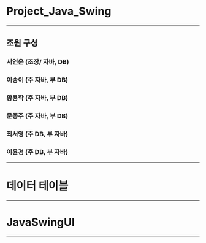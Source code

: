 # Project_Java_Swing
___
## 조원 구성
### 서연운 (조장/ 자바, DB)
### 이송이 (주 자바, 부 DB)
### 황용학 (주 자바, 부 DB)
### 문종주 (주 자바, 부 DB)
### 최서영 (주 DB, 부 자바)
### 이윤경 (주 DB, 부 자바)
___
# **데이터 테이블**

___
# **JavaSwingUI**

___

